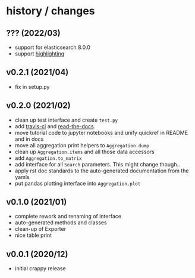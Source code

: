 # history / changes

## ??? (2022/03)

- support for elasticsearch 8.0.0
- support [highlighting](https://www.elastic.co/guide/en/elasticsearch/reference/current/highlighting.html)

## v0.2.1 (2021/04)

- fix in setup.py 

## v0.2.0 (2021/02)

- clean up test interface and create `test.py`
- add [travis-ci](https://travis-ci.com/github/netzkolchose/elastipy) and 
[read-the-docs](https://elastipy.readthedocs.io/en/latest/).
- move tutorial code to jupyter notebooks and unify quickref in README and in docs
- move all aggregation print helpers to `Aggregation.dump`
- clean up `Aggregation.items` and all those data accessors
- add `Aggregation.to_matrix`
- add interface for all `Search` parameters. This might change though..
- apply rst doc standards to the auto-generated documentation from the yamls
- put pandas plotting interface into `Aggregation.plot`  

## v0.1.0 (2021/01)

- complete rework and renaming of interface
- auto-generated methods and classes
- clean-up of Exporter  
- nice table print

## v0.0.1 (2020/12)

- initial crappy release
